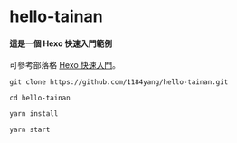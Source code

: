 # hello-tainan

#### 這是一個 Hexo 快速入門範例

可參考部落格 [Hexo 快速入門](https://1184yang.github.io/2020/07/23/Hexo-Quickstart/)。

```
git clone https://github.com/1184yang/hello-tainan.git

cd hello-tainan

yarn install

yarn start
```
